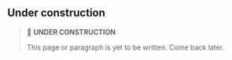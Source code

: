 ## Under construction

> 🚧 **UNDER CONSTRUCTION**
>
> This page or paragraph is yet to be written. Come back later.
